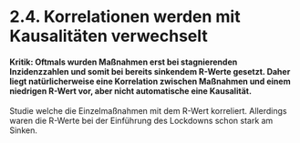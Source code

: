 # 2.4. Korrelationen werden mit Kausalitäten verwechselt

#### Kritik: Oftmals wurden Maßnahmen erst bei stagnierenden Inzidenzzahlen und somit bei bereits sinkendem R-Werte gesetzt. Daher liegt natürlicherweise eine Korrelation zwischen Maßnahmen und einem niedrigen R-Wert vor, aber nicht automatische eine Kausalität.

Studie welche die Einzelmaßnahmen mit dem R-Wert korreliert. Allerdings waren die R-Werte bei der Einführung des Lockdowns schon stark am Sinken.
